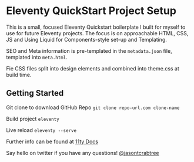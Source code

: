 # Eleventy QuickStart Project Setup

This is a small, focused Eleventy Quickstart boilerplate I built for myself to use for future Eleventy projects. The focus is on approachable HTML, CSS, JS and Using Liquid for Components-style set-up and Templating.

SEO and Meta information is pre-templated in the `metadata.json` file, templated into `meta.html`.

Fie CSS files split into design elements and combined into theme.css at build time.

## Getting Started

Git clone to download GitHub Repo `git clone repo-url.com clone-name`

Build project `eleventy`

Live reload `eleventy --serve`

Further info can be found at [11ty Docs](https://www.11ty.dev/docs/)

Say hello on twitter if you have any questions! [@jasontcrabtree](https://twitter.com/@jasontcrabtree)
